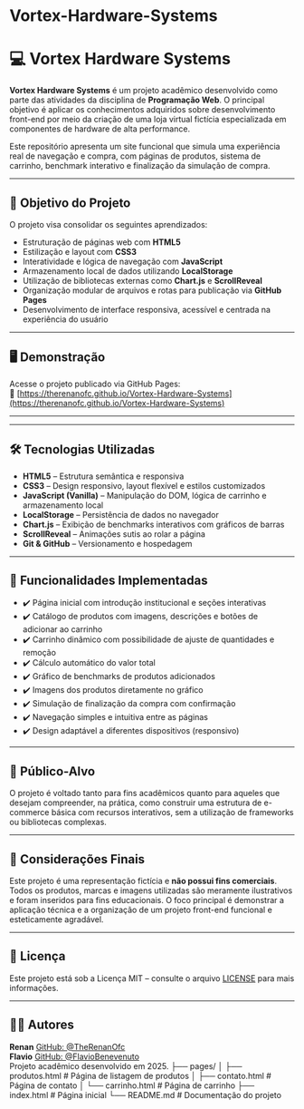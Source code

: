 # Vortex-Hardware-Systems

# 💻 Vortex Hardware Systems

**Vortex Hardware Systems** é um projeto acadêmico desenvolvido como parte das atividades da disciplina de **Programação Web**. O principal objetivo é aplicar os conhecimentos adquiridos sobre desenvolvimento front-end por meio da criação de uma loja virtual fictícia especializada em componentes de hardware de alta performance.

Este repositório apresenta um site funcional que simula uma experiência real de navegação e compra, com páginas de produtos, sistema de carrinho, benchmark interativo e finalização da simulação de compra.

---

## 📘 Objetivo do Projeto

O projeto visa consolidar os seguintes aprendizados:

- Estruturação de páginas web com **HTML5**
- Estilização e layout com **CSS3**
- Interatividade e lógica de navegação com **JavaScript**
- Armazenamento local de dados utilizando **LocalStorage**
- Utilização de bibliotecas externas como **Chart.js** e **ScrollReveal**
- Organização modular de arquivos e rotas para publicação via **GitHub Pages**
- Desenvolvimento de interface responsiva, acessível e centrada na experiência do usuário

---

## 🖥️ Demonstração

Acesse o projeto publicado via GitHub Pages:  
🔗 [https://therenanofc.github.io/Vortex-Hardware-Systems](https://therenanofc.github.io/Vortex-Hardware-Systems)

---


---

## 🛠️ Tecnologias Utilizadas

- **HTML5** – Estrutura semântica e responsiva
- **CSS3** – Design responsivo, layout flexível e estilos customizados
- **JavaScript (Vanilla)** – Manipulação do DOM, lógica de carrinho e armazenamento local
- **LocalStorage** – Persistência de dados no navegador
- **Chart.js** – Exibição de benchmarks interativos com gráficos de barras
- **ScrollReveal** – Animações sutis ao rolar a página
- **Git & GitHub** – Versionamento e hospedagem

---

## 🧪 Funcionalidades Implementadas

- ✔️ Página inicial com introdução institucional e seções interativas
- ✔️ Catálogo de produtos com imagens, descrições e botões de adicionar ao carrinho
- ✔️ Carrinho dinâmico com possibilidade de ajuste de quantidades e remoção
- ✔️ Cálculo automático do valor total
- ✔️ Gráfico de benchmarks de produtos adicionados
- ✔️ Imagens dos produtos diretamente no gráfico
- ✔️ Simulação de finalização da compra com confirmação
- ✔️ Navegação simples e intuitiva entre as páginas
- ✔️ Design adaptável a diferentes dispositivos (responsivo)

---

## 🎯 Público-Alvo

O projeto é voltado tanto para fins acadêmicos quanto para aqueles que desejam compreender, na prática, como construir uma estrutura de e-commerce básica com recursos interativos, sem a utilização de frameworks ou bibliotecas complexas.

---

## 📌 Considerações Finais

Este projeto é uma representação fictícia e **não possui fins comerciais**. Todos os produtos, marcas e imagens utilizadas são meramente ilustrativos e foram inseridos para fins educacionais. O foco principal é demonstrar a aplicação técnica e a organização de um projeto front-end funcional e esteticamente agradável.

---

## 📄 Licença

Este projeto está sob a Licença MIT – consulte o arquivo [LICENSE](LICENSE) para mais informações.

---

## 👨‍💻 Autores

**Renan**
[GitHub: @TheRenanOfc](https://github.com/TheRenanOfc)  
**Flavio**
[GitHub: @FlavioBenevenuto](https://github.com/FlavioBenevenuto)  
Projeto acadêmico desenvolvido em 2025.
├── pages/
│ ├── produtos.html # Página de listagem de produtos
│ ├── contato.html # Página de contato
│ └── carrinho.html # Página de carrinho
├── index.html # Página inicial
└── README.md # Documentação do projeto
